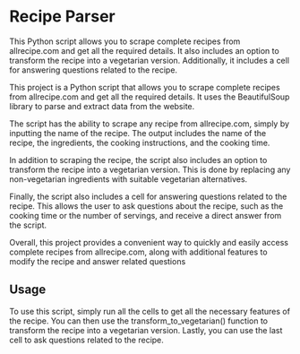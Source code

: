 # Recipe Parser

This Python script allows you to scrape complete recipes from allrecipe.com and get all the required details. It also includes an option to transform the recipe into a vegetarian version. Additionally, it includes a cell for answering questions related to the recipe.

This project is a Python script that allows you to scrape complete recipes from allrecipe.com and get all the required details. It uses the BeautifulSoup library to parse and extract data from the website.

The script has the ability to scrape any recipe from allrecipe.com, simply by inputting the name of the recipe. The output includes the name of the recipe, the ingredients, the cooking instructions, and the cooking time.

In addition to scraping the recipe, the script also includes an option to transform the recipe into a vegetarian version. This is done by replacing any non-vegetarian ingredients with suitable vegetarian alternatives.

Finally, the script also includes a cell for answering questions related to the recipe. This allows the user to ask questions about the recipe, such as the cooking time or the number of servings, and receive a direct answer from the script.

Overall, this project provides a convenient way to quickly and easily access complete recipes from allrecipe.com, along with additional features to modify the recipe and answer related questions

## Usage

To use this script, simply run all the cells to get all the necessary features of the recipe. You can then use the transform_to_vegetarian() function to transform the recipe into a vegetarian version. Lastly, you can use the last cell to ask questions related to the recipe.
